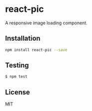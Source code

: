 # react-pic

A responsive image loading component.

## Installation

```sh
npm install react-pic --save
```

## Testing

```sh
$ npm test
```

## License

MIT
